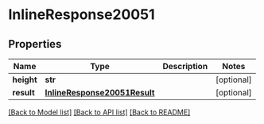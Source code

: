 # InlineResponse20051

## Properties
Name | Type | Description | Notes
------------ | ------------- | ------------- | -------------
**height** | **str** |  | [optional] 
**result** | [**InlineResponse20051Result**](InlineResponse20051Result.md) |  | [optional] 

[[Back to Model list]](../README.md#documentation-for-models) [[Back to API list]](../README.md#documentation-for-api-endpoints) [[Back to README]](../README.md)


